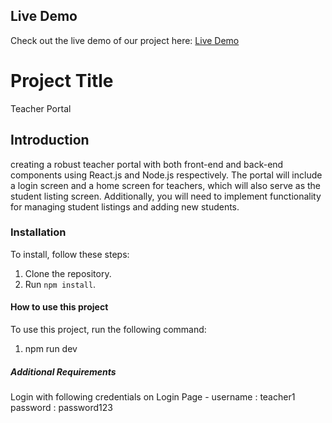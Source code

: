 ## Live Demo
Check out the live demo of our project here: [Live Demo](https://teacherportalfrontend.netlify.app/)

# Project Title
Teacher Portal


## Introduction
creating a robust teacher portal with both front-end and back-end components using React.js and Node.js respectively. The portal will
include a login screen and a home screen for teachers, which will also serve as the student listing screen. Additionally, you will need to implement functionality for managing student listings and adding new students.

### Installation
To install, follow these steps:

1. Clone the repository.
2. Run `npm install`.

#### How to use this project
To use this project, run the following command:
1. npm run dev

##### Additional Requirements
Login with following credentials on Login Page -
    username : teacher1
    password : password123
